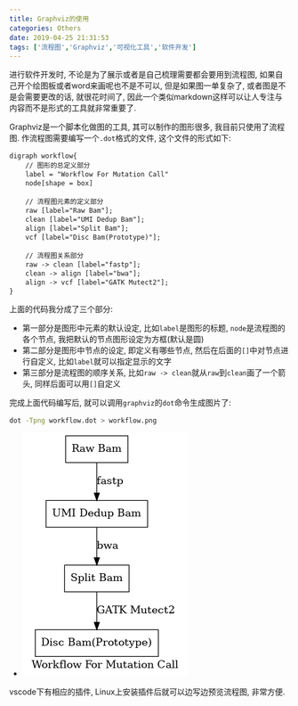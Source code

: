 ```yaml
---
title: Graphviz的使用
categories: Others
date: 2019-04-25 21:31:53
tags: ['流程图','Graphviz','可视化工具','软件开发']
---
```


进行软件开发时, 不论是为了展示或者是自己梳理需要都会要用到流程图, 如果自己开个绘图板或者word来画呢也不是不可以, 但是如果图一单复杂了, 或者图是不是会需要更改的话, 就很花时间了, 因此一个类似markdown这样可以让人专注与内容而不是形式的工具就非常重要了.
<!-- 摘要部分 -->
<!-- more -->

Graphviz是一个脚本化做图的工具, 其可以制作的图形很多, 我目前只使用了流程图. 作流程图需要编写一个`.dot`格式的文件, 这个文件的形式如下:

```Graphviz
digraph workflow{
    // 图形的总定义部分
    label = "Workflow For Mutation Call"
    node[shape = box]

    // 流程图元素的定义部分
    raw [label="Raw Bam"];
    clean [label="UMI Dedup Bam"];
    align [label="Split Bam"];
    vcf [label="Disc Bam(Prototype)"];

    // 流程图关系部分
    raw -> clean [label="fastp"];
    clean -> align [label="bwa"];
    align -> vcf [label="GATK Mutect2"];
}
```

上面的代码我分成了三个部分:
- 第一部分是图形中元素的默认设定, 比如`label`是图形的标题, `node`是流程图的各个节点, 我把默认的节点图形设定为方框(默认是圆)
- 第二部分是图形中节点的设定, 即定义有哪些节点, 然后在后面的`[]`中对节点进行自定义, 比如`label`就可以指定显示的文字
- 第三部分是流程图的顺序关系, 比如`raw -> clean`就从`raw`到`clean`画了一个箭头, 同样后面可以用`[]`自定义

完成上面代码编写后, 就可以调用`graphviz`的`dot`命令生成图片了:

```bash
dot -Tpng workflow.dot > workflow.png
```

- ![完成图形](https://raw.githubusercontent.com/SilenWang/Gallary/master/workflow.png)

vscode下有相应的插件, Linux上安装插件后就可以边写边预览流程图, 非常方便.
